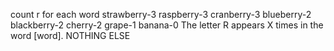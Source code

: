 count r for each word strawberry-3 raspberry-3 cranberry-3 blueberry-2 blackberry-2 cherry-2 grape-1 banana-0 The letter R appears X times in the word [word]. NOTHING ELSE